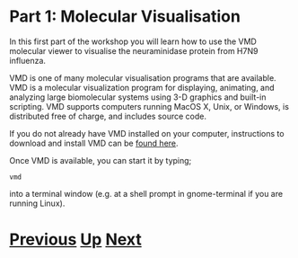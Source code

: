 # Part 1: Molecular Visualisation

In this first part of the workshop you will learn how to use the VMD molecular viewer to visualise the neuraminidase protein from H7N9 influenza.

VMD is one of many molecular visualisation programs that are available. VMD is a molecular visualization program for displaying, animating, and analyzing large biomolecular systems using 3-D graphics and built-in scripting. VMD supports computers running MacOS X, Unix, or Windows, is distributed free of charge, and includes source code.

If you do not already have VMD installed on your computer, instructions to download and install VMD can be [found here](http://www.ks.uiuc.edu/Development/Download/download.cgi?PackageName=VMD).

Once VMD is available, you can start it by typing;

```
vmd
```

into a terminal window (e.g. at a shell prompt in gnome-terminal if you are running Linux).

# [Previous](../README.md) [Up](../README.md) [Next](opening_files.md)
